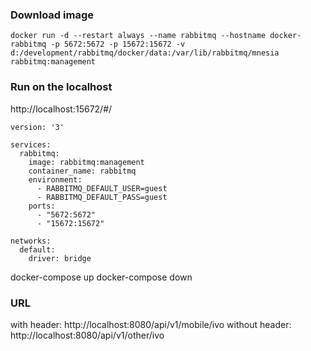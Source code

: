 ### Download image 
```
docker run -d --restart always --name rabbitmq --hostname docker-rabbitmq -p 5672:5672 -p 15672:15672 -v d:/development/rabbitmq/docker/data:/var/lib/rabbitmq/mnesia rabbitmq:management
```

### Run on the localhost
http://localhost:15672/#/

```
version: '3'

services:
  rabbitmq:
    image: rabbitmq:management
    container_name: rabbitmq
    environment:
      - RABBITMQ_DEFAULT_USER=guest
      - RABBITMQ_DEFAULT_PASS=guest
    ports:
      - "5672:5672"
      - "15672:15672"

networks:
  default:
    driver: bridge
```

docker-compose up
docker-compose down

### URL
with header: http://localhost:8080/api/v1/mobile/ivo
without header: http://localhost:8080/api/v1/other/ivo


